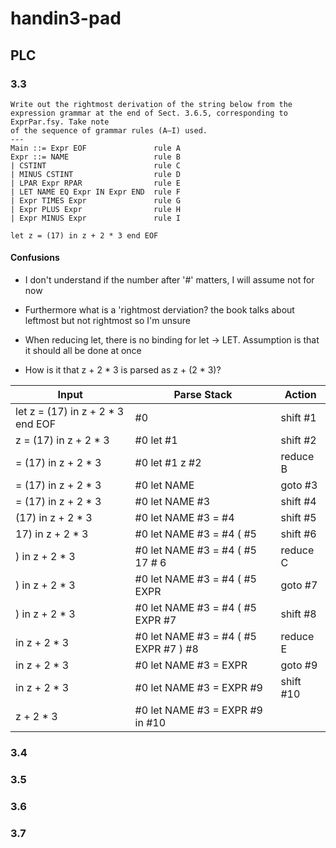 # handin3-pad

## PLC

### 3.3

    Write out the rightmost derivation of the string below from the expression grammar at the end of Sect. 3.6.5, corresponding to ExprPar.fsy. Take note
    of the sequence of grammar rules (A–I) used.
    ---
    Main ::= Expr EOF               rule A
    Expr ::= NAME                   rule B
    | CSTINT                        rule C
    | MINUS CSTINT                  rule D
    | LPAR Expr RPAR                rule E
    | LET NAME EQ Expr IN Expr END  rule F
    | Expr TIMES Expr               rule G
    | Expr PLUS Expr                rule H
    | Expr MINUS Expr               rule I

`let z = (17) in z + 2 * 3 end EOF`

#### Confusions

- I don't understand if the number after '#' matters, I will assume not for now

- Furthermore what is a 'rightmost derviation? the book talks about leftmost but not rightmost so I'm unsure

- When reducing let, there is no binding for let -> LET. Assumption is that it should all be done at once

- How is it that z + 2 \* 3 is parsed as z + (2 \* 3)?

Input | Parse Stack | Action
--- | --- | ---
let z = (17) in z + 2 * 3 end EOF | #0 | shift #1
z = (17) in z + 2 * 3 | #0 let #1 | shift #2
= (17) in z + 2 * 3 | #0 let #1 z #2 | reduce B
= (17) in z + 2 * 3 | #0 let NAME | goto #3
= (17) in z + 2 * 3 | #0 let NAME #3 | shift #4
(17) in z + 2 * 3 | #0 let NAME #3 = #4 | shift #5
17\) in z + 2 * 3 | #0 let NAME #3 = #4 \( #5 | shift #6
\) in z + 2 * 3 | #0 let NAME #3 = #4 \( #5 17 # 6 | reduce C
\) in z + 2 * 3 | #0 let NAME #3 = #4 \( #5 EXPR | goto #7
\) in z + 2 * 3 | #0 let NAME #3 = #4 \( #5 EXPR #7| shift #8
in z + 2 * 3 | #0 let NAME #3 = #4 \( #5 EXPR #7 \) #8| reduce E
in z + 2 * 3 | #0 let NAME #3 = EXPR | goto #9
in z + 2 * 3 | #0 let NAME #3 = EXPR #9 | shift #10
z + 2 * 3 | #0 let NAME #3 = EXPR #9 in #10 |

### 3.4

### 3.5

### 3.6

### 3.7
